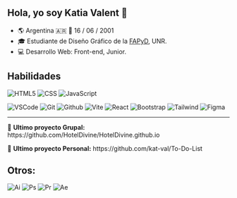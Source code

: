 ## Hola, yo soy Katia Valent 👋
<!--[![Linkedin](https://img.shields.io/badge/-katmval-blue?style=flat-square&logo=Linkedin&logoColor=white&labelColor=0073B2&color=0073B2&link=https://www.linkedin.com/in/katmval/)](https://www.linkedin.com/in/katmval/)
[![Gmail](https://img.shields.io/badge/-valentk17@gmail.com-c14438?style=flat-square&logo=Gmail&logoColor=white&color=D14033&link=mailto:valentk17@gmail.com)](mailto:valentk17@gmail.com)
[![Behance](https://img.shields.io/badge/-katiavalent-%23181717?style=flat-square&logo=behance&logoColor=white&labelColor=1F6EFF&color=1F6EFF)](https://www.behance.net/katiavalent)
[![Instagram](https://img.shields.io/badge/-@kat___val-F44747?style=flat-square&labelColor=7F48C9&logo=instagram&logoColor=white&labelColor=D23693&color=D23693&link=https://www.instagram.com/kat___val)](https://www.instagram.com/kat___val) -->

<ul>
  <li>🌎 Argentina 🇦🇷 🌱 16 / 06 / 2001</li>
  <li>🎓 Estudiante de Diseño Gráfico de la <a href="https://fapyd.unr.edu.ar/">FAPyD</a>, UNR.</li>
  <li>💻 Desarrollo Web: Front-end, Junior.</li>
</ul>

## Habilidades
![HTML5](https://img.shields.io/badge/-HTML5-%23E44D27?style=flat-square&logo=html5&logoColor=fff)
![CSS](https://img.shields.io/badge/-CSS-%231572B6?style=flat-square&logo=css3&logoColor=fff)
![JavaScript](https://img.shields.io/badge/-JavaScript-%23F7DF1C?style=flat-square&logo=javascript&logoColor=000&color=F7DF1E)

![VSCode](https://img.shields.io/badge/-VSCode-%23007ACC?style=flat-square&logo=visual-studio-code&logoColor=fff)
![Git](https://img.shields.io/badge/-Git-%23F05032?style=flat-square&logo=git&logoColor=fff)
![Github](https://img.shields.io/badge/-GitHub-%23F05032?style=flat-square&logo=github&logoColor=fff&color=22262A)
![Vite](https://img.shields.io/badge/-Vite-%23F05032?style=flat-square&logo=vite&logoColor=fff&color=BD34FE)
![React](https://img.shields.io/badge/-React-%23F05032?style=flat-square&logo=react&logoColor=fff&color=2AB1EC)
![Bootstrap](https://img.shields.io/badge/-Bootstrap-%2300C7B7?style=flat-square&logo=bootstrap&logoColor=fff&color=7411F6)
![Tailwind](https://img.shields.io/badge/-Tailwind-%2300C7B7?style=flat-square&logo=tailwindcss&logoColor=fff&color=149ECA)
![Figma](https://img.shields.io/badge/-Figma-%2300C7B7?style=flat-square&logo=figma&logoColor=fff&color=F24E1E)

<hr>
<p>🚀 <b>Ultimo proyecto Grupal:</b> https://github.com/HotelDivine/HotelDivine.github.io</p>
<p>🌌 <b>Ultimo proyecto Personal:</b> https://github.com/kat-val/To-Do-List</p>


## Otros:
![Ai](https://img.shields.io/badge/-Illustrator_🌟-%2300C7B7?style=flat-square&logo=adobeillustrator&logoColor=FF9A00&color=252525)
![Ps](https://img.shields.io/badge/-Photoshop-%2300C7B7?style=flat-square&logo=adobephotoshop&logoColor=31A8FF&color=252525)
![Pr](https://img.shields.io/badge/-Premiere_Pro-%2300C7B7?style=flat-square&logo=adobepremierepro&logoColor=9999FF&color=252525)
![Ae](https://img.shields.io/badge/-After_Effects-%2300C7B7?style=flat-square&logo=adobeaftereffects&logoColor=9999FF&color=252525)
<!-- ![Id](https://img.shields.io/badge/-In_Design-%2300C7B7?style=flat-square&logo=adobeindesign&logoColor=FF3366&color=252525) -->

<!--
- 🔭 I’m currently working on ...
- 🌱 I’m currently learning ...
- 👯 I’m looking to collaborate on ...
- 🤔 I’m looking for help with ...
- 💬 Ask me about ...
- 📫 How to reach me: ...
- 😄 Pronouns: ...
- ⚡ Fun fact: ...
-->
